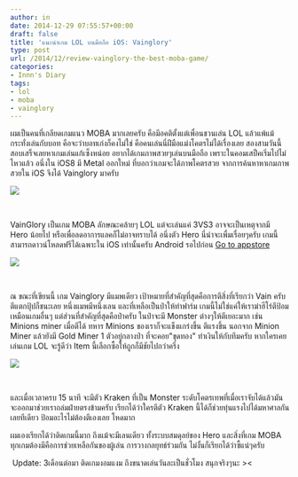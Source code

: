 ```yaml
---
author: in
date: 2014-12-29 07:55:57+00:00
draft: false
title: 'แนะนำเกม LOL บนมือถือ iOS: Vainglory'
type: post
url: /2014/12/review-vainglory-the-best-moba-game/
categories:
- Innn's Diary
tags:
- lol
- moba
- vainglory
---
```


ผมเป็นคนที่เกลียดเกมแนว MOBA มากเลยครับ คือมีอคติตั้งแต่เพื่อนชวนเล่น LOL แล้วแพ้แม้กระทั่งเล่นกับบอท คือจะว่าบอทเก่งก็คงไม่ใช่ คือคนเล่นนี่ฝีมือแม่งโคตรไม่ได้เรื่องเลย สองสามวันนี้สอบเสร็จเลยหาเกมเล่นแก้เซ็งหน่อย อยากได้เกมภาพสวยๆเล่นบนมือถือ เพราะในคอมเสป็คเริ่มไปไม่ไหวแล้ว อนึ่งใน iOS8 มี Metal ออกใหม่ ที่บอกว่าเกมจะได้ภาพโคตรสวย จากการค้นหาหาเกมภาพสวยใน iOS จึงได้ Vainglory มาครับ


<!-- more -->



[![](https://www.innnblog.com/wp-content/uploads/2014/12/wpid-Photo-20141229145534942.jpg)
](https://www.innnblog.com/wp-content/uploads/2014/12/wpid-Photo-20141229145534942.jpg)




 




VainGlory เป็นเกม MOBA ลักษณะคล้ายๆ LOL แต่จะเล่นแค่ 3VS3 อาจจะเป็นเหตุจากมี Hero น้อยไป หรือเพื่อลดอาการแลคก็ไม่อาจทราบได้ อนึ่งตัว Hero นี่น่าจะเพื่มเรื่อยๆครับ เกมนี้สามารถดาวน์โหลดฟรีได้เฉพาะใน iOS เท่านั้นครับ Android รอไปก่อน [Go to appstore](https://itunes.apple.com/th/app/vainglory/id671464704?mt=8)




[![](https://www.innnblog.com/wp-content/uploads/2014/12/wpid-Photo-20141229145535562.jpg)
](https://www.innnblog.com/wp-content/uploads/2014/12/wpid-Photo-20141229145535562.jpg)




 




ณ ขณะที่เขียนนี้ เกม Vainglory มีแมพเดียว เป้าหมายที่สำคัญที่สุดคือการตีสิ่งที่เรียกว่า Vain ครับ ตีแตกปุ้ปก็ชนะเลย หนึ่งแมพมีหนึ่งเลน และที่เหลือเป็นป่าให้ทำฟาร์ม เกมนี้ไม่ใช่แค่ให้เราฆ่าฮีโร่ตีป้อมเหมือนเกมอื่นๆ แต่ส่วนที่สำคัญที่สุดคือป่าครับ ในป่าจะมี Monster ต่างๆให้ตีเยอะมาก เช่น Minions miner เมื่อตีได้ ทหาร Minions ของเราก็จะแข็งแกร่งขึ้น ตีแรงขึ้น นอกจาก Minion Miner แล้วยังมี Gold Miner 1 ตัวอยู่กลางป่า ที่จะคอย"ขุดทอง" ทำเงินให้กับทีมครับ หากใครเคยเล่นเกม LOL จะรู้ดีว่า Item นี้เลือกซื้อให้ถูกก็มีชัยไปกว่าครึ่ง




[![](https://www.innnblog.com/wp-content/uploads/2014/12/wpid-Photo-20141229145535748.jpg)
](https://www.innnblog.com/wp-content/uploads/2014/12/wpid-Photo-20141229145535748.jpg)




 




และเมื่อเวลาครบ 15 นาที จะมีตัว Kraken ที่เป็น Monster ระดับโคตรเทพที่เมื่อเราจับได้แล้วมันจะออกมาช่วยเราถล่มฝ่ายตรงข้ามครับ เรียกได้ว่าใครตีตัว Kraken นี้ได้ก็ช่วยทุ่นแรงไปได้มหาศาลกันเลยทีเดียว ป้อมอะไรไม่ต้องตีเองเลย โหดมาก




ผมเองเรียกได้ว่าติดเกมนี้มาก ถึงแม้จะมีเลนเดียว ทั้งระบบสมดุลย์ของ Hero และสิ่งที่เกม MOBA ทุกเกมต้องมีคือการช่วยเหลือกันของผู้เล่น การวางกลยุทธ์ร่วมกัน ไม่งั้นก็เรียกได้ว่าซี้แน่ๆครับ




 Update: 3เดือนต่อมา ติดเกมงอมแงม ถึงขนาดเล่นวันละเป็นชั่วโมง สนุกจริงๆนะ ><




 




 




 
